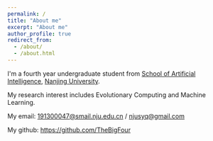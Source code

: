 ```yaml
---
permalink: /
title: "About me"
excerpt: "About me"
author_profile: true
redirect_from: 
  - /about/
  - /about.html
---
```


I'm a fourth year undergraduate student from [School of Artificial Intelligence](https://ai.nju.edu.cn/), [Nanjing University](https://www.nju.edu.cn/). 

My research interest includes Evolutionary Computing and Machine Learning.

My email: 191300047@smail.nju.edu.cn / njusyq@gmail.com

My github: https://github.com/TheBigFour
